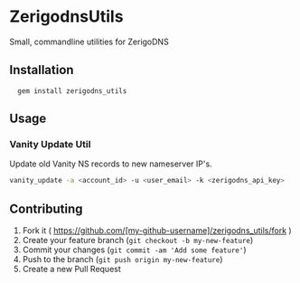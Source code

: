 # ZerigodnsUtils

Small, commandline utilities for ZerigoDNS

## Installation

```
  gem install zerigodns_utils
```



## Usage

### Vanity Update Util

Update old Vanity NS records to new nameserver IP's.


```bash
vanity_update -a <account_id> -u <user_email> -k <zerigodns_api_key>
```

## Contributing

1. Fork it ( https://github.com/[my-github-username]/zerigodns_utils/fork )
2. Create your feature branch (`git checkout -b my-new-feature`)
3. Commit your changes (`git commit -am 'Add some feature'`)
4. Push to the branch (`git push origin my-new-feature`)
5. Create a new Pull Request
